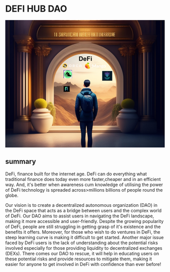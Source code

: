 # DEFI HUB DAO

<img src="images/1.jpg"> <br>

## summary

<p>DeFi, finance built for the internet age. DeFi can do everything what traditional finance does today even more faster,cheaper and in an efficient way. And, it's better when awareness cum knowledge of utilising the power of  DeFi technology is spreaded across>millions</s> billions of people round the globe.</p>

<p> Our vision is to create a decentralized autonomous organization (DAO) in the DeFi space that acts as a bridge between users and the complex world of DeFi. Our DAO aims to assist users in navigating the DeFi landscape, making it more accessible and user-friendly. Despite the growing popularity of DeFi, people are still struggling in getting grasp of it's existence and the benefits it offers. Moreover, for those who wish to do ventures in DeFi, the steep learning curve is making it difficult to get started. Another major issue faced by DeFi users is the lack of understanding about the potential risks involved especially for those providing liquidity to decentralized exchanges (DEXs). There comes our DAO to rescue, it will help in educating users on these potential risks and provide resources to mitigate them, making it easier for anyone to get involved in DeFi with confidence than ever before!</p>
